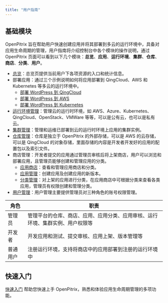 ```yaml
---
title: "用户指南"
---
```


## 基础模块

OpenPitrix 旨在帮助用户快速创建应用并将其部署到多云的运行环境中，具备对应用生命周期的管理，用户指南将介绍控制台中各个模块的操作说明，通过 OpenPitrix 页面可以看到以下几个模块：**总览**、**应用**、**运行环境**、**集群**、**仓库**、**商店**、**分类**、**用户**。

* [总览](../dashboard-management)：总览页提供当前用户下各项资源的入口和统计信息。
* 部署应用：通过三个示例说明如何将应用部署到 QingCloud、AWS 和 Kubernetes 等多云的运行环境中。
  * [部署 WordPress 到 QingCloud](../qingcloud-quick-start)
  * [部署 WordPress 到 AWS](../aws-quick-start)
  * [部署 WordPress 到 Kubernetes](../kubernetes-quick-start)
* [运行环境管理](../runtime-management)：管理云的运行时环境，如 AWS、Azure、Kubernetes、QingCloud、OpenStack、VMWare 等等，可以是公有云，也可以是私有云。
* [集群管理](../cluster-management)：管理和运维已部署到云的运行时环境上应用的集群实例。
* [仓库管理](repo-management)：仓库是独立于 OpenPitrix 的外部存储，可以是 AWS 的云存储，可以是 QingCloud 的对象存储，里面存储的内容是开发者开发好的应用的配置包以及索引文件。
* 商店管理：开发者提交的应用通过管理员审核后将上架商店，用户可以浏览和部署应用，且管理员能够创建和管理应用的分类。
   * [应用商店](../store-management)：查看和管理应用商店和分类。
   * [应用管理](../app-management)：创建应用及创建应用的新版本。
   * [分类管理](../category-management)：对上架的应用进行分类，在应用商店中可根据分类来查看各类应用，管理员有权限创建和管理分类。
* [用户管理](../user-management)：用户管理主要提供管理员对三种角色的账号权限管理。

| 角色 | 职责 |
|-------|------|
| 管理员 | 管理平台的仓库、商店、应用、应用分类、应用审核、运行环境、集群实例、用户权限等 |
| 开发者	| 开发应用和测试、提交审核、应用上架、版本管理等 | 
| 普通用户 | 注册运行环境，支持将商店中的应用部署到注册的运行环境中 |


## 快速入门

[快速入门](../user-quick-start.md) 帮助您快速上手 OpenPitrix，熟悉和体验应用生命周期管理的多项功能。










